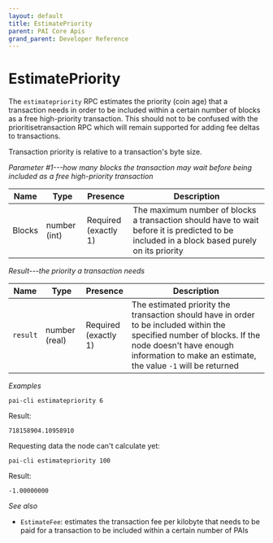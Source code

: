 ```yaml
---
layout: default
title: EstimatePriority
parent: PAI Core Apis
grand_parent: Developer Reference
---
```


EstimatePriority
========================


The `estimatepriority` RPC estimates the priority (coin age) that a transaction needs in order to be included within a certain number of blocks as a free high-priority transaction. This should not to be confused with the prioritisetransaction RPC which will remain supported for adding fee deltas to transactions.

Transaction priority is relative to a transaction's byte size.

*Parameter #1---how many blocks the transaction may wait before being included as a free high-priority transaction*

| Name    | Type   | Presence                | Description
|---------|--------|-------------------------|-------------
|Blocks | number (int) | Required<br>(exactly 1) | The maximum number of blocks a transaction should have to wait before it is predicted to be included in a block based purely on its priority 


*Result---the priority a transaction needs*

| Name    | Type   | Presence                | Description
|---------|--------|-------------------------|-------------
|`result` | number (real) | Required<br>(exactly 1) | The estimated priority the transaction should have in order to be included within the specified number of blocks.  If the node doesn't have enough information to make an estimate, the value `-1` will be returned


*Examples*

```
pai-cli estimatepriority 6
```

Result:

```
718158904.10958910
```

Requesting data the node can't calculate yet:

```
pai-cli estimatepriority 100
```

Result:

```
-1.00000000
```

*See also*

* `EstimateFee`: estimates the transaction fee per kilobyte that needs to be paid for a transaction to be included within a certain number of PAIs
